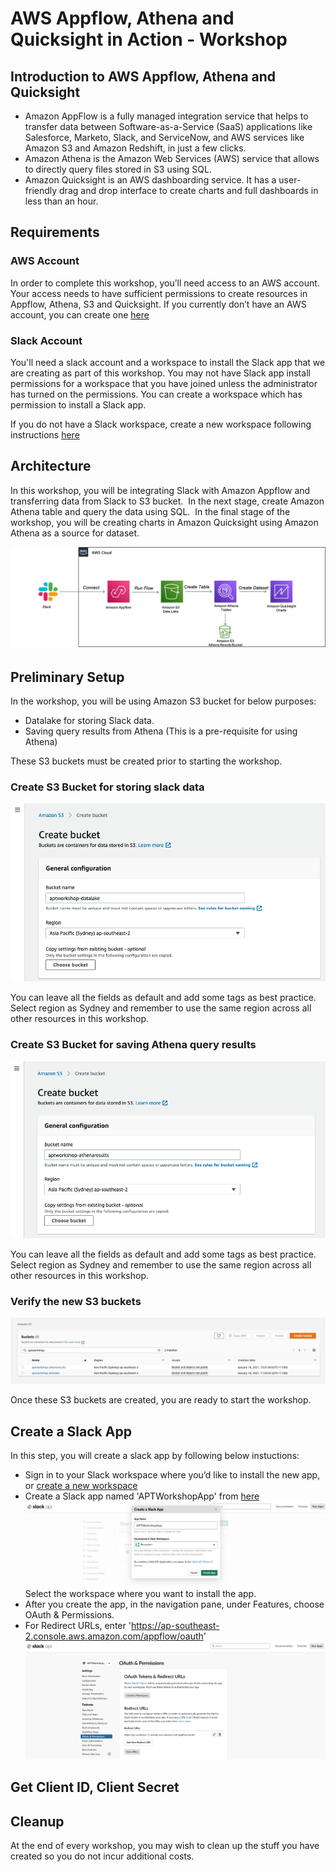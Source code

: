 # AWS Appflow, Athena and Quicksight in Action - Workshop

## Introduction to AWS Appflow, Athena and Quicksight

*   Amazon AppFlow is a fully managed integration service that helps to transfer data between Software-as-a-Service (SaaS) applications like Salesforce, Marketo, Slack, and ServiceNow, and AWS services like Amazon S3 and Amazon Redshift, in just a few clicks.
*   Amazon Athena is the Amazon Web Services (AWS) service that allows to directly query files stored in S3 using SQL.
*   Amazon Quicksight is an AWS dashboarding service. It has a user-friendly drag and drop interface to create charts and full dashboards in less than an hour.

## Requirements

### AWS Account

In order to complete this workshop, you’ll need access to an AWS account. Your access needs to have sufficient permissions to create resources in Appflow, Athena, S3 and Quicksight. If you currently don’t have an AWS account, you can create one [here](https://aws.amazon.com/premiumsupport/knowledge-center/create-and-activate-aws-account)

### Slack Account

You'll need a slack account and a workspace to install the Slack app that we are creating as part of this workshop. You may not have Slack app install permissions for a workspace that you have joined unless the administrator has turned on the permissions. You can create a workspace which has permission to install a Slack app. 

If you do not have a Slack workspace, create a new workspace following instructions [here](https://slack.com/intl/en-au/help/articles/206845317-Create-a-Slack-workspace)

## Architecture

In this workshop, you will be integrating Slack with Amazon Appflow and transferring data from Slack to S3 bucket.  In the next stage, create Amazon Athena table and query the data using SQL.  In the final stage of the workshop, you will be creating charts in Amazon Quicksight using Amazon Athena as a source for dataset.

![image](images/arch.png)

## Preliminary Setup

In the workshop, you will be using Amazon S3 bucket for below purposes:

*   Datalake for storing Slack data. 
*   Saving query results from Athena (This is a pre-requisite for using Athena)

These S3 buckets must be created prior to starting the workshop.  

### Create S3 Bucket for storing slack data

![image](images/s3-datalake.png)

You can leave all the fields as default and add some tags as best practice.  Select region as Sydney and remember to use the same region across all other resources in this workshop. 

### Create S3 Bucket for saving Athena query results

![image](images/s3-athenaresults.png)

You can leave all the fields as default and add some tags as best practice.  Select region as Sydney and remember to use the same region across all other resources in this workshop. 

### Verify the new S3 buckets

![image](images/s3-buckets.jpg)

Once these S3 buckets are created, you are ready to start the workshop.

## Create a Slack App

In this step, you will create a slack app by following below instuctions:

- Sign in to your Slack workspace where you’d like to install the new app, or [create a new workspace](https://slack.com/intl/en-au/help/articles/206845317-Create-a-Slack-workspace)
- Create a Slack app named 'APTWorkshopApp' from [here](https://api.slack.com/docs/sign-in-with-slack#sign-in-with-slack__details__create-your-slack-app-if-you-havent-already) 
![image](images/slack-app-new.png)
Select the workspace where you want to install the app. 
- After you create the app, in the navigation pane, under Features, choose OAuth & Permissions.
- For Redirect URLs, enter 'https://ap-southeast-2.console.aws.amazon.com/appflow/oauth'
![image](images/slack-oath.png)

## Get Client ID, Client Secret 


## Cleanup

At the end of every workshop, you may wish to clean up the stuff you have created so you do not incur additional costs.
